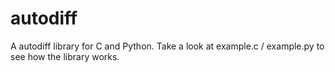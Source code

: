 # autodiff

A autodiff library for C and Python.
Take a look at example.c / example.py to see how the library works.
